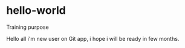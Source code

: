 # hello-world
Training purpose

Hello all i'm new user on Git app, i hope i will be ready in few months.
